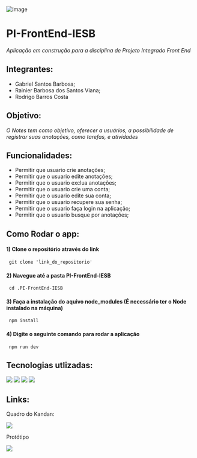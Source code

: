 ![image](https://github.com/gabrielsb18/PI-FrontEnd-IESB/blob/main/Banner%20Notes.png)

# PI-FrontEnd-IESB

*Aplicação em construção  para a disciplina de Projeto Integrado Front End*

## Integrantes:

* Gabriel Santos Barbosa;
* Rainier Barbosa dos Santos Viana;
* Rodrigo Barros Costa

## Objetivo:

 *O Notes tem como objetivo, oferecer a usuários, a possibilidade de registrar suas anotações, como tarefas, e atividades*

## Funcionalidades:
*  Permitir que usuario crie anotações;
*  Permitir que o usuario edite anotações;
*  Permitir que o usuario exclua anotações;
*  Permitir que o usuario crie uma conta;
*  Permitir que o usuario edite sua conta;
*  Permitir que o usuario recupere sua senha;
*  Permitir que o usuario faça login na aplicação;
*  Permitir que o usuario busque por anotações;


## Como Rodar o app:

<div>
 
  #### 1) Clone o repositório através do link
  
     git clone 'link_do_repositorio'
    
  #### 2) Navegue até a pasta PI-FrontEnd-IESB
  
     cd .PI-FrontEnd-IESB
    
 #### 3) Faça a instalação do aquivo node_modules (É necessário ter o Node instalado na máquina)

     npm install

 #### 4) Digite o seguinte comando para rodar a aplicação

     npm run dev
 
      
</div>

## Tecnologias utlizadas:

<div>
 <img src=	"https://img.shields.io/badge/JavaScript-F7DF1E.svg?style=for-the-badge&logo=JavaScript&logoColor=black">
 <img src=	"https://img.shields.io/badge/React-20232A?style=for-the-badge&logo=react&logoColor=61DAFB">
 <img src=	"https://img.shields.io/badge/styled--components-DB7093?style=for-the-badge&logo=styled-components&logoColor=white">
 <img src= "https://img.shields.io/badge/React_Router-CA4245?style=for-the-badge&logo=react-router&logoColor=white">
</div>


## Links:
<div>
<p>Quadro do Kandan:</p>
  <a href="https://github.com/users/gabrielsb18/projects/5"><img src="https://img.shields.io/badge/GitHub-100000?style=for-the-badge&logo=github&logoColor=white"></a>

<p>Protótipo</p>
  <a href="https://www.figma.com/design/gXaARItQ7rSScOJICz38PW/Note---Login?node-id=0-1&t=dneCBFgbMnqBe0wB-1"><img src="https://img.shields.io/badge/Figma-F24E1E?style=for-the-badge&logo=figma&logoColor=white"></a>
  </div>
